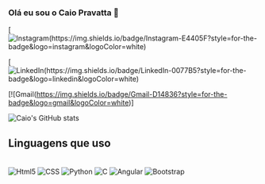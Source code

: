 ### Olá eu sou o Caio Pravatta 🤙

[![Instagram(https://img.shields.io/badge/Instagram-E4405F?style=for-the-badge&logo=instagram&logoColor=white)](https://www.instagram.com/caio__p/)

[![LinkedIn(https://img.shields.io/badge/LinkedIn-0077B5?style=for-the-badge&logo=linkedin&logoColor=white)](https://www.linkedin.com/in/caiopravatta/)

[![Gmail(https://img.shields.io/badge/Gmail-D14836?style=for-the-badge&logo=gmail&logoColor=white)]

![Caio's GitHub stats](https://github-readme-stats.vercel.app/api?username=CaioPMarcondes&show_icons=true&theme=tokyonight)

## Linguagens que uso
<div style="display: inline_block"><br/>
<img align="center" alt="Html5" src="https://img.shields.io/badge/HTML5-E34F26?style=for-the-badge&logo=html5&logoColor=white" />
<img align="center" alt="CSS" src="https://img.shields.io/badge/CSS3-1572B6?style=for-the-badge&logo=css3&logoColor=white" />
  <img align="center" alt="Python" src="https://img.shields.io/badge/Python-14354C?style=for-the-badge&logo=python&logoColor=white" />
  <img align="center" alt="C" src="https://img.shields.io/badge/C-00599C?style=for-the-badge&logo=c&logoColor=white" />
  <img align="center" alt="Angular" src="https://img.shields.io/badge/Angular-DD0031?style=for-the-badge&logo=angular&logoColor=white" />
  <img align="center" alt="Bootstrap" src="https://img.shields.io/badge/Bootstrap-563D7C?style=for-the-badge&logo=bootstrap&logoColor=white" />
  
</div>
